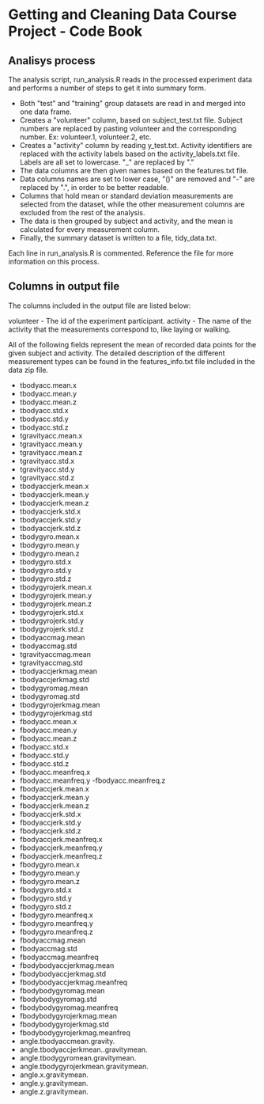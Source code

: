 # Getting and Cleaning Data Course Project - Code Book

## Analisys process
The analysis script, run_analysis.R reads in the processed experiment data and performs a number of steps to get it into summary form.

- Both "test" and "training" group datasets are read in and merged into one data frame.
- Creates a "volunteer" column, based on subject_test.txt file. Subject numbers are replaced by pasting volunteer and the corresponding number. Ex: volunteer.1, volunteer.2, etc.
- Creates a "activity" column by reading y_test.txt. Activity identifiers are replaced with the activity labels based on the activity_labels.txt file. Labels are all set to lowercase. "_" are replaced by "."
- The data columns are then given names based on the features.txt file.
- Data columns names are set to lower case, "()" are removed and "-" are replaced by ".", in order to be better readable. 
- Columns that hold mean or standard deviation measurements are selected from the dataset, while the other measurement columns are excluded from the rest of the analysis.
- The data is then grouped by subject and activity, and the mean is calculated for every measurement column.
- Finally, the summary dataset is written to a file, tidy_data.txt.

Each line in run_analysis.R is commented. Reference the file for more information on this process.

## Columns in output file

The columns included in the output file are listed below:

volunteer - The id of the experiment participant.
activity - The name of the activity that the measurements correspond to, like laying or walking.

All of the following fields represent the mean of recorded data points for the given subject and activity. The detailed description of the different measurement types can be found in the features_info.txt file included in the data zip file.
- tbodyacc.mean.x
- tbodyacc.mean.y
- tbodyacc.mean.z
- tbodyacc.std.x
- tbodyacc.std.y
- tbodyacc.std.z
- tgravityacc.mean.x
- tgravityacc.mean.y
- tgravityacc.mean.z
- tgravityacc.std.x
- tgravityacc.std.y
- tgravityacc.std.z
- tbodyaccjerk.mean.x
- tbodyaccjerk.mean.y
- tbodyaccjerk.mean.z
- tbodyaccjerk.std.x
- tbodyaccjerk.std.y
- tbodyaccjerk.std.z
- tbodygyro.mean.x
- tbodygyro.mean.y
- tbodygyro.mean.z
- tbodygyro.std.x
- tbodygyro.std.y
- tbodygyro.std.z
- tbodygyrojerk.mean.x
- tbodygyrojerk.mean.y
- tbodygyrojerk.mean.z
- tbodygyrojerk.std.x
- tbodygyrojerk.std.y
- tbodygyrojerk.std.z
- tbodyaccmag.mean
- tbodyaccmag.std
- tgravityaccmag.mean
- tgravityaccmag.std
- tbodyaccjerkmag.mean
- tbodyaccjerkmag.std
- tbodygyromag.mean
- tbodygyromag.std
- tbodygyrojerkmag.mean
- tbodygyrojerkmag.std
- fbodyacc.mean.x
- fbodyacc.mean.y
- fbodyacc.mean.z
- fbodyacc.std.x
- fbodyacc.std.y
- fbodyacc.std.z
- fbodyacc.meanfreq.x
- fbodyacc.meanfreq.y
-fbodyacc.meanfreq.z
- fbodyaccjerk.mean.x
- fbodyaccjerk.mean.y
- fbodyaccjerk.mean.z
- fbodyaccjerk.std.x
- fbodyaccjerk.std.y
- fbodyaccjerk.std.z
- fbodyaccjerk.meanfreq.x
- fbodyaccjerk.meanfreq.y
- fbodyaccjerk.meanfreq.z
- fbodygyro.mean.x
- fbodygyro.mean.y
- fbodygyro.mean.z
- fbodygyro.std.x
- fbodygyro.std.y
- fbodygyro.std.z
- fbodygyro.meanfreq.x
- fbodygyro.meanfreq.y
- fbodygyro.meanfreq.z
- fbodyaccmag.mean
- fbodyaccmag.std
- fbodyaccmag.meanfreq
- fbodybodyaccjerkmag.mean
- fbodybodyaccjerkmag.std
- fbodybodyaccjerkmag.meanfreq
- fbodybodygyromag.mean
- fbodybodygyromag.std
- fbodybodygyromag.meanfreq
- fbodybodygyrojerkmag.mean
- fbodybodygyrojerkmag.std
- fbodybodygyrojerkmag.meanfreq
- angle.tbodyaccmean.gravity.
- angle.tbodyaccjerkmean..gravitymean.
- angle.tbodygyromean.gravitymean.
- angle.tbodygyrojerkmean.gravitymean.
- angle.x.gravitymean.
- angle.y.gravitymean.
- angle.z.gravitymean.           

